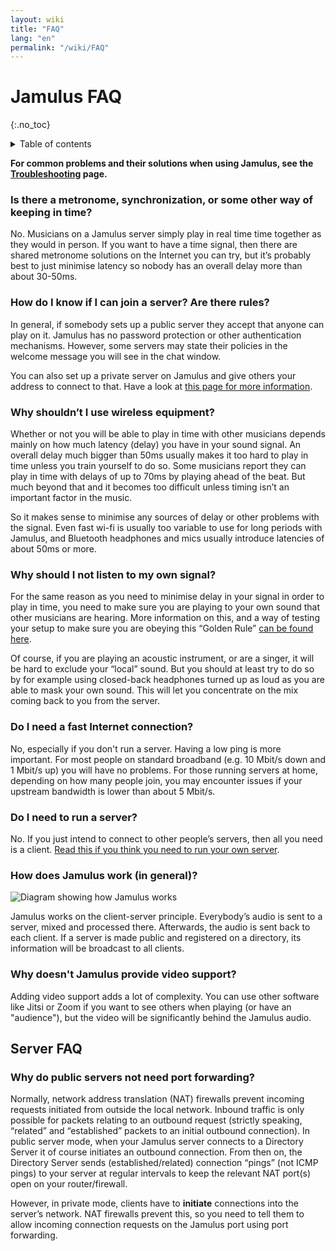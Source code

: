 ```yaml
---
layout: wiki
title: "FAQ"
lang: "en"
permalink: "/wiki/FAQ"
---
```


# Jamulus FAQ
 {:.no_toc}

<details markdown="1">

<summary>Table of contents</summary>

* TOC
 {:toc}

</details>

**For common problems and their solutions when using Jamulus, see the [Troubleshooting](/wiki/Client-Troubleshooting) page.**


### Is there a metronome, synchronization, or some other way of keeping in time?

No. Musicians on a Jamulus server simply play in real time time together as they would in person. If you want to have a time signal, then there are shared metronome solutions on the Internet you can try, but it’s probably best to just minimise latency so nobody has an overall delay more than about 30-50ms.

### How do I know if I can join a server? Are there rules?

In general, if somebody sets up a public server they accept that anyone can play on it. Jamulus has no password protection or other authentication mechanisms. However, some servers may state their policies in the welcome message you will see in the chat window.

You can also set up a private server on Jamulus and give others your address to connect to that. Have a look at [this page for more information](/wiki/Running-a-Server).

### Why shouldn’t I use wireless equipment?

Whether or not you will be able to play in time with other musicians depends mainly on how much latency (delay) you have in your sound signal. An overall delay much bigger than 50ms usually makes it too hard to play in time unless you train yourself to do so. Some musicians report they can play in time with delays of up to 70ms by playing ahead of the beat. But much beyond that and it becomes too difficult unless timing isn’t an important factor in the music.

So it makes sense to minimise any sources of delay or other problems with the signal. Even fast wi-fi is usually too variable to use for long periods with Jamulus, and Bluetooth headphones and mics usually introduce latencies of about 50ms or more.

### Why should I not listen to my own signal?

For the same reason as you need to minimise delay in your signal in order to play in time, you need to make sure you are playing to your own sound that other musicians are hearing. More information on this, and a way of testing your setup to make sure you are obeying this “Golden Rule” [can be found here](/wiki/Client-Troubleshooting#you-all-sound-ok-but-its-difficult-to-keep-together).

Of course, if you are playing an acoustic instrument, or are a singer, it will be hard to exclude your “local” sound. But you should at least try to do so by for example using closed-back headphones turned up as loud as you are able to mask your own sound. This will let you concentrate on the mix coming back to you from the server.

### Do I need a fast Internet connection?

No, especially if you don't run a server. Having a low ping is more important. For most people on standard broadband (e.g. 10 Mbit/s down and 1 Mbit/s up) you will have no problems. For those running servers at home, depending on how many people join, you may encounter issues if your upstream bandwidth is lower than about 5 Mbit/s. 

### Do I need to run a server?

No. If you just intend to connect to other people’s servers, then all you need is a client. [Read this if you think you need to run your own server](/wiki/Running-a-Server).

### How does Jamulus work (in general)?

<img src="{{site.url}}/assets/img/en-screenshots/diagram-overview.png" loading="lazy" alt="Diagram showing how Jamulus works">


Jamulus works on the client-server principle. Everybody’s audio is sent to a server, mixed and processed there. Afterwards, the audio is sent back to each client. If a server is made public and registered on a directory, its information will be broadcast to all clients.

### Why doesn't Jamulus provide video support?

Adding video support adds a lot of complexity. You can use other software like Jitsi or Zoom if you want to see others when playing (or have an "audience"), but the video will be significantly behind the Jamulus audio.


## Server FAQ

### Why do public servers not need port forwarding?

Normally, network address translation (NAT) firewalls prevent incoming requests initiated from outside the local network. Inbound traffic is only possible for packets relating to an outbound request (strictly speaking, “related” and “established” packets to an initial outbound connection). In public server mode, when your Jamulus server connects to a Directory Server it of course initiates an outbound connection. From then on, the Directory Server sends (established/related) connection “pings” (not ICMP pings) to your server at regular intervals to keep the relevant NAT port(s) open on your router/firewall.

However, in private mode, clients have to **initiate** connections into the server’s network. NAT firewalls prevent this, so you need to tell them to allow incoming connection requests on the Jamulus port using port forwarding.


